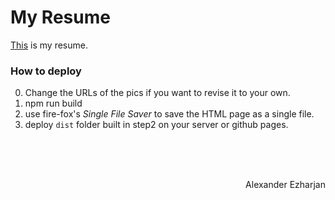 # My Resume
[This](https://ezharjan.github.io/cv) is my resume.


### How to deploy
0. Change the URLs of the pics if you want to revise it to your own. 
1. npm run build
2. use fire-fox's _Single File Saver_ to save the HTML page as a single file.
3. deploy `dist` folder built in step2 on your server or github pages.


<br>
<br>
<br>
<p align="right">Alexander Ezharjan</p>